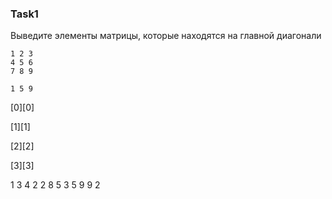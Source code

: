 ### Task1

Выведите элементы матрицы, которые находятся на главной диагонали

```
1 2 3
4 5 6
7 8 9

1 5 9
```

[0][0]

[1][1]

[2][2]

[3][3]

1 3 4 2
2 8 5 3
5 9
9 2
